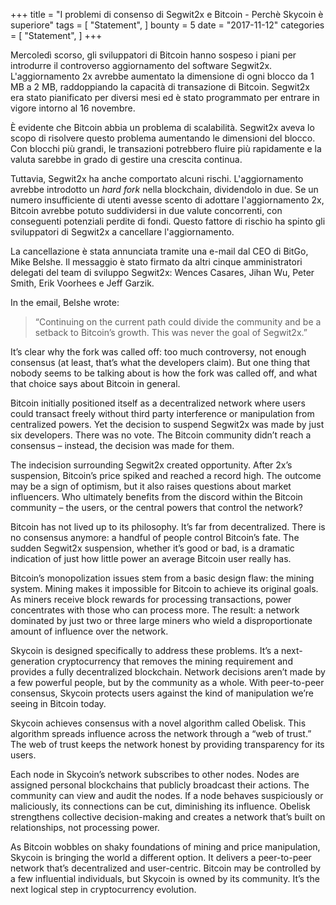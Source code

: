 +++
title = "I problemi di consenso di Segwit2x e Bitcoin - Perchè Skycoin è superiore"
tags = [
    "Statement",
]
bounty = 5
date = "2017-11-12"
categories = [
    "Statement",
]
+++

Mercoledì scorso, gli sviluppatori di Bitcoin hanno sospeso i piani per introdurre il controverso aggiornamento del software Segwit2x. L'aggiornamento 2x avrebbe aumentato la dimensione di ogni blocco da 1 MB a 2 MB, raddoppiando la capacità di transazione di Bitcoin. Segwit2x era stato pianificato per diversi mesi ed è stato programmato per entrare in vigore intorno al 16 novembre.

È evidente che Bitcoin abbia un problema di scalabilità. Segwit2x aveva lo scopo di risolvere questo problema aumentando le dimensioni del blocco. Con blocchi più grandi, le transazioni potrebbero fluire più rapidamente e la valuta sarebbe in grado di gestire una crescita continua.

Tuttavia, Segwit2x ha anche comportato alcuni rischi. L'aggiornamento avrebbe introdotto un *hard fork* nella blockchain, dividendolo in due. Se un numero insufficiente di utenti avesse scento di adottare l'aggiornamento 2x, Bitcoin avrebbe potuto suddividersi in due valute concorrenti, con conseguenti potenziali perdite di fondi. Questo fattore di rischio ha spinto gli sviluppatori di Segwit2x a cancellare l'aggiornamento.

La cancellazione è stata annunciata tramite una e-mail dal CEO di BitGo, Mike Belshe. Il messaggio è stato firmato da altri cinque amministratori delegati del team di sviluppo Segwit2x: Wences Casares, Jihan Wu, Peter Smith, Erik Voorhees e Jeff Garzik.

In the email, Belshe wrote:

>“Continuing on the current path could divide the community and be a setback to Bitcoin’s growth. This was never the goal of Segwit2x.”

It’s clear why the fork was called off: too much controversy, not enough consensus (at least, that’s what the developers claim). But one thing that nobody seems to be talking about is how the fork was called off, and what that choice says about Bitcoin in general. 

Bitcoin initially positioned itself as a decentralized network where users could transact freely without third party interference or manipulation from centralized powers. Yet the decision to suspend Segwit2x was made by just six developers. There was no vote. The Bitcoin community didn’t reach a consensus – instead, the decision was made for them.

The indecision surrounding Segwit2x created opportunity. After 2x’s suspension, Bitcoin’s price spiked and reached a record high. The outcome may be a sign of optimism, but it also raises questions about market influencers. Who ultimately benefits from the discord within the Bitcoin community – the users, or the central powers that control the network?

Bitcoin has not lived up to its philosophy. It’s far from decentralized. There is no consensus anymore: a handful of people control Bitcoin’s fate. The sudden Segwit2x suspension, whether it’s good or bad, is a dramatic indication of just how little power an average Bitcoin user really has.

Bitcoin’s monopolization issues stem from a basic design flaw: the mining system. Mining makes it impossible for Bitcoin to achieve its original goals. As miners receive block rewards for processing transactions, power concentrates with those who can process more. The result: a network dominated by just two or three large miners who wield a disproportionate amount of influence over the network.

Skycoin is designed specifically to address these problems. It’s a next-generation cryptocurrency that removes the mining requirement and provides a fully decentralized blockchain. Network decisions aren’t made by a few powerful people, but by the community as a whole. With peer-to-peer consensus, Skycoin protects users against the kind of manipulation we’re seeing in Bitcoin today.

Skycoin achieves consensus with a novel algorithm called Obelisk. This algorithm spreads influence across the network through a “web of trust.” The web of trust keeps the network honest by providing transparency for its users. 

Each node in Skycoin’s network subscribes to other nodes. Nodes are assigned personal blockchains that publicly broadcast their actions. The community can view and audit the nodes. If a node behaves suspiciously or maliciously, its connections can be cut, diminishing its influence. Obelisk strengthens collective decision-making and creates a network that’s built on relationships, not processing power.

As Bitcoin wobbles on shaky foundations of mining and price manipulation, Skycoin is bringing the world a different option. It delivers a peer-to-peer network that’s decentralized and user-centric. Bitcoin may be controlled by a few influential individuals, but Skycoin is owned by its community. It’s the next logical step in cryptocurrency evolution.
